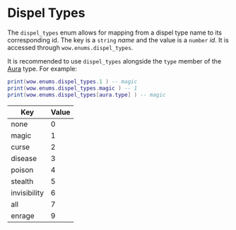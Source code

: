 # Dispel Types

The `dispel_types` enum allows for mapping from a dispel type name to its corresponding id. The key is a `string` _name_ and the value is a `number` _id_. It is accessed through `wow.enums.dispel_types`.

It is recommended to use `dispel_types` alongside the `type` member of the [Aura](api/types/aura.md) type. For example:

```lua
print(wow.enums.dispel_types.1 ) -- magic
print(wow.enums.dispel_types.magic ) -- 1
print(wow.enums.dispel_types[aura.type] ) -- magic
```

| Key          | Value |
| ------------ | ----- |
| none         | 0     |
| magic        | 1     |
| curse        | 2     |
| disease      | 3     |
| poison       | 4     |
| stealth      | 5     |
| invisibility | 6     |
| all          | 7     |
| enrage       | 9     |
